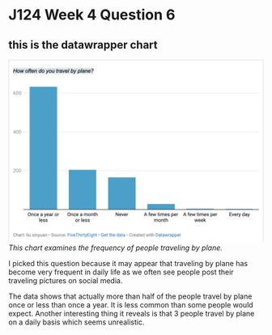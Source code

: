 # J124 Week 4 Question 6
## this is the datawrapper chart 

![this is a datawrapper chart](19211721902663_.pic.png)
_This chart examines the frequency of people traveling by plane._

I picked this question because it may appear that traveling by plane has become very frequent in daily life as we often see people post their traveling pictures on social media. 

The data shows that actually more than half of the people travel by plane once or less than once a year. It is less common than some people would expect. Another interesting thing it reveals is that 3 people travel by plane on a daily basis which seems unrealistic. 
